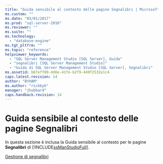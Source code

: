 ```yaml
---
title: "Guida sensibile al contesto delle pagine Segnalibri | Microsoft Docs"
ms.custom: ""
ms.date: "03/01/2017"
ms.prod: "sql-server-2016"
ms.reviewer: ""
ms.suite: ""
ms.technology: 
  - "database-engine"
ms.tgt_pltfrm: ""
ms.topic: "reference"
helpviewer_keywords: 
  - "SQL Server Management Studio [SQL Server], Guida"
  - "segnalibri [SQL Server Management Studio]"
  - "Guida di SQL Server Management Studio [SQL Server], Segnalibri"
ms.assetid: b6feff89-dd6e-41fe-b2f9-449f2532e1c4
caps.latest.revision: 14
author: "BYHAM"
ms.author: "rickbyh"
manager: "jhubbard"
caps.handback.revision: 14
---
```

# Guida sensibile al contesto delle pagine Segnalibri
  In questa sezione è inclusa la Guida sensibile al contesto per le pagine **Segnalibri** di [!INCLUDE[ssManStudioFull](../../includes/ssmanstudiofull-md.md)].  
  
 [Gestione di segnalibri](../../relational-databases/scripting/manage-bookmarks.md)  
  
  
